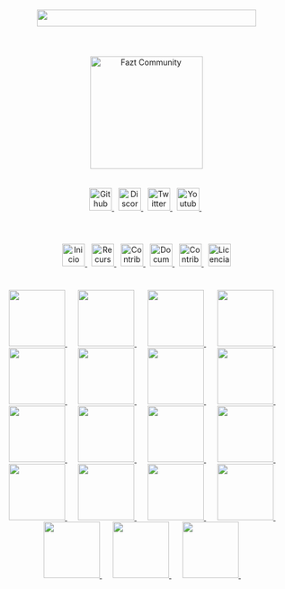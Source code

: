 <h1 id="howContribution"  align="center">
<a href="#howContribution">
<img width="390px" height="30px" src="https://res.cloudinary.com/design-code-mx/image/upload/v1596628774/ReadMeFaztCommunity/contribuidores_del_Proyecto_saii1m.svg" >
</a>
</h1><br/><br/>

<div align="center">
<a href="https://discord.com/invite/37PHuNw" title="Fazt Community">
<img height="200px" src="https://res.cloudinary.com/design-code-mx/image/upload/v1596616586/ReadMeFaztCommunity/faztcommunity_xbhnox.svg" alt="Fazt Community">
</a>
</div><br/><br/>

<div align="center">
<a href="https://github.com/faztcommunity" title="Github">
<img height="40px" 	src="https://res.cloudinary.com/design-code-mx/image/upload/v1596591162/ReadMeFaztCommunity/github_boz1st.svg" alt="Github">
</a>&nbsp;
<a href="https://discord.com/invite/37PHuNw" title="Discord">
<img height="40px"	src="https://res.cloudinary.com/design-code-mx/image/upload/v1596590975/ReadMeFaztCommunity/discord_ctzgwd.svg" alt="Discord">
</a>&nbsp;
<a href="https://twitter.com/FaztTech" title="Twitter">
<img height="40px"	src="https://res.cloudinary.com/design-code-mx/image/upload/v1596590975/ReadMeFaztCommunity/twitter_zgr4p0.svg" alt="Twitter">
</a>&nbsp;
<a href="https://www.youtube.com/channel/UCMn28O1sQGochG94HdlthbA" title="Youtube">
<img height="40px"	src="https://res.cloudinary.com/design-code-mx/image/upload/v1596590975/ReadMeFaztCommunity/youtube_t59c99.svg" alt="Youtube">
</a>&nbsp;
</div><br/>

<h1></h1>

<div  align="center">

<a href="../README.md" title="Inicio">
<img height="40px" src="https://res.cloudinary.com/design-code-mx/image/upload/v1596733417/ReadMeFaztCommunity/INICIO_bigkq0.svg" alt="Inicio">
</a>&nbsp;
<a href="#tecnologic" title="Recursos">
<img height="40px" src="https://res.cloudinary.com/design-code-mx/image/upload/v1596617286/ReadMeFaztCommunity/Recursos_qd8fhf.svg" alt="Recursos">
</a>&nbsp;
<a href="./contribuir.md" title="Contribuir">
<img height="40px" src="https://res.cloudinary.com/design-code-mx/image/upload/v1596669401/ReadMeFaztCommunity/Contribuir_fdhen7.svg" alt="Contribuir">
</a>&nbsp;
<a href="./index.md" title="Documentación">
<img height="40px" src="https://res.cloudinary.com/design-code-mx/image/upload/v1596617286/ReadMeFaztCommunity/Documentacion_hfvtj8.svg" alt="Documentación"> 
</a>
&nbsp;
<a href="./contributors.md" title="Contribuidores">
<img height="40px" src="https://res.cloudinary.com/design-code-mx/image/upload/v1596668271/ReadMeFaztCommunity/Contribuidores_hkglu0.svg" alt="Contribuidores">
</a>&nbsp;
<a href="../LICENSE" title="Licencia">
<img height="40px" src="https://res.cloudinary.com/design-code-mx/image/upload/v1596672429/ReadMeFaztCommunity/licencia_ctu4nb.svg" alt="Licencia">
</a>

</div>
<h1></h1>

<div align="center">
    <a href="https://github.com/leave20" title="Craig">
        <img width="100px" height="100px" src="https://res.cloudinary.com/demo/image/fetch/w_400,h_400,c_crop,g_face,r_max/w_200/https://avatars0.githubusercontent.com/u/48972563" >
    </a>&nbsp;&nbsp;&nbsp;&nbsp; 
    <a href="https://github.com/Willishakespeare" title="Willishakespeare">
        <img width="100px" height="100px" src="https://res.cloudinary.com/demo/image/fetch/w_400,h_400,c_crop,g_face,r_max/w_200/https://avatars0.githubusercontent.com/u/22555801" >
    </a>&nbsp;&nbsp;&nbsp;&nbsp;
    <a href="https://github.com/yuborama" title="Yuborama">
        <img width="100px" height="100px" src="https://res.cloudinary.com/demo/image/fetch/w_400,h_400,c_crop,g_face,r_max/w_200/https://avatars0.githubusercontent.com/u/46940998" >
    </a>&nbsp;&nbsp;&nbsp;&nbsp;
    <a href="https://github.com/nicksiuxs" title="nicksiuxs">
        <img width="100px" height="100px" src="https://res.cloudinary.com/demo/image/fetch/w_400,h_400,c_crop,g_face,r_max/w_200/https://avatars0.githubusercontent.com/u/25460833" >
    </a>&nbsp;&nbsp;&nbsp;&nbsp;
    <a href="https://github.com/JhosuaP97" title="EveryWhereJP">
        <img width="100px" height="100px" src="https://res.cloudinary.com/demo/image/fetch/w_400,h_400,c_crop,g_face,r_max/w_200/https://avatars0.githubusercontent.com/u/25392323" >
    </a>&nbsp;&nbsp;&nbsp;&nbsp;
    <a href="https://github.com/Fedeya" title="Federico Minaya">
        <img width="100px" height="100px" src="https://res.cloudinary.com/demo/image/fetch/w_400,h_400,c_crop,g_face,r_max/w_200/https://avatars0.githubusercontent.com/u/40874033" >
    </a>&nbsp;&nbsp;&nbsp;&nbsp; 
    <a href="https://github.com/rodrigojimenezdencker" title="Rodri">
        <img width="100px" height="100px" src="https://res.cloudinary.com/demo/image/fetch/w_400,h_400,c_crop,g_face,r_max/w_200/https://avatars0.githubusercontent.com/u/50848700" >
    </a>&nbsp;&nbsp;&nbsp;&nbsp; 
        <a href="https://github.com/blopaa" title="Blopa">
        <img width="100px" height="100px" src="https://res.cloudinary.com/demo/image/fetch/w_400,h_400,c_crop,g_face,r_max/w_200/https://avatars0.githubusercontent.com/u/63864637" >
    </a>&nbsp;&nbsp;&nbsp;&nbsp; 
    <a href="https://github.com/AlexandroMunera" title="Freud">
        <img width="100px" height="100px" src="https://res.cloudinary.com/demo/image/fetch/w_400,h_400,c_crop,g_face,r_max/w_200/https://avatars0.githubusercontent.com/u/6957621" >
    </a>&nbsp;&nbsp;&nbsp;&nbsp;
    <a href="https://github.com/codechappie" title="codechappie">
        <img width="100px" height="100px" src="https://res.cloudinary.com/demo/image/fetch/w_400,h_400,c_crop,g_face,r_max/w_200/https://avatars0.githubusercontent.com/u/33971077" >
    </a>&nbsp;&nbsp;&nbsp;&nbsp;
    <a href="https://github.com/codelikeamexican" title="Paulina Carolina">
        <img width="100px" height="100px" src="https://res.cloudinary.com/demo/image/fetch/w_400,h_400,c_crop,g_face,r_max/w_200/https://avatars0.githubusercontent.com/u/45703686" >
    </a>&nbsp;&nbsp;&nbsp;&nbsp;
    <a href="https://github.com/CoffeJeanCode" title="Jean Pierre Ortiz">
        <img width="100px" height="100px" src="https://res.cloudinary.com/demo/image/fetch/w_400,h_400,c_crop,g_face,r_max/w_200/https://avatars0.githubusercontent.com/u/45444014" >
    </a>&nbsp;&nbsp;&nbsp;&nbsp;
    <a href="https://github.com/elrichi31" title="elrichi31">
        <img width="100px" height="100px" src="https://res.cloudinary.com/demo/image/fetch/w_400,h_400,c_crop,g_face,r_max/w_200/https://avatars0.githubusercontent.com/u/29241550" >
    </a>&nbsp;&nbsp;&nbsp;&nbsp;
    <a href="https://github.com/erianvc" title="Erick Vargas">
        <img width="100px" height="100px" src="https://res.cloudinary.com/demo/image/fetch/w_400,h_400,c_crop,g_face,r_max/w_200/https://avatars0.githubusercontent.com/u/4275190" >
    </a>&nbsp;&nbsp;&nbsp;&nbsp; 
    <a href="https://github.com/Fairimax" title="Christian Fernando">
        <img width="100px" height="100px" src="https://res.cloudinary.com/demo/image/fetch/w_400,h_400,c_crop,g_face,r_max/w_200/https://avatars0.githubusercontent.com/u/40474875" >
    </a>&nbsp;&nbsp;&nbsp;&nbsp; 
    <a href="https://github.com/frayni" title="frayni">
        <img width="100px" height="100px" src="https://res.cloudinary.com/demo/image/fetch/w_400,h_400,c_crop,g_face,r_max/w_200/https://avatars0.githubusercontent.com/u/67980151" >
    </a>&nbsp;&nbsp;&nbsp;&nbsp; 
    <a href="https://github.com/juank1791" title="Jcruz">
        <img width="100px" height="100px" src="https://res.cloudinary.com/demo/image/fetch/w_400,h_400,c_crop,g_face,r_max/w_200/https://avatars0.githubusercontent.com/u/13596890" >
    </a>&nbsp;&nbsp;&nbsp;&nbsp; 
    <a href="https://github.com/SoyDiego" title="ZeR0ByTe">
        <img width="100px" height="100px" src="https://res.cloudinary.com/demo/image/fetch/w_400,h_400,c_crop,g_face,r_max/w_200/https://avatars0.githubusercontent.com/u/19764334" >
    </a>&nbsp;&nbsp;&nbsp;&nbsp; 
    <a href="https://github.com/stylessh" title="Danicitoou">
        <img width="100px" height="100px" src="https://res.cloudinary.com/demo/image/fetch/w_400,h_400,c_crop,g_face,r_max/w_200/https://avatars0.githubusercontent.com/u/45767683" >
    </a>&nbsp;&nbsp;&nbsp;&nbsp; 
</div>
